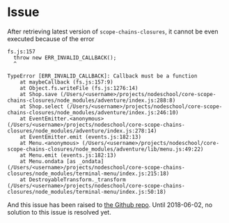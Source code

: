 # Issue

After retrieving latest version of `scope-chains-closures`, it cannot be even executed because of the error

```
fs.js:157
  throw new ERR_INVALID_CALLBACK();
  ^

TypeError [ERR_INVALID_CALLBACK]: Callback must be a function
    at maybeCallback (fs.js:157:9)
    at Object.fs.writeFile (fs.js:1276:14)
    at Shop.save (/Users/<username>/projects/nodeschool/core-scope-chains-closures/node_modules/adventure/index.js:288:8)
    at Shop.select (/Users/<username>/projects/nodeschool/core-scope-chains-closures/node_modules/adventure/index.js:246:10)
    at EventEmitter.<anonymous> (/Users/<username>/projects/nodeschool/core-scope-chains-closures/node_modules/adventure/index.js:278:14)
    at EventEmitter.emit (events.js:182:13)
    at Menu.<anonymous> (/Users/<username>/projects/nodeschool/core-scope-chains-closures/node_modules/adventure/lib/menu.js:49:22)
    at Menu.emit (events.js:182:13)
    at Menu.ondata [as _ondata] (/Users/<username>/projects/nodeschool/core-scope-chains-closures/node_modules/terminal-menu/index.js:215:18)
    at DestroyableTransform._transform (/Users/<username>/projects/nodeschool/core-scope-chains-closures/node_modules/terminal-menu/index.js:50:18)
```

And this issue has been raised to [the Github repo](https://github.com/workshopper/scope-chains-closures/issues/39).
Until 2018-06-02, no solution to this issue is resolved yet.
